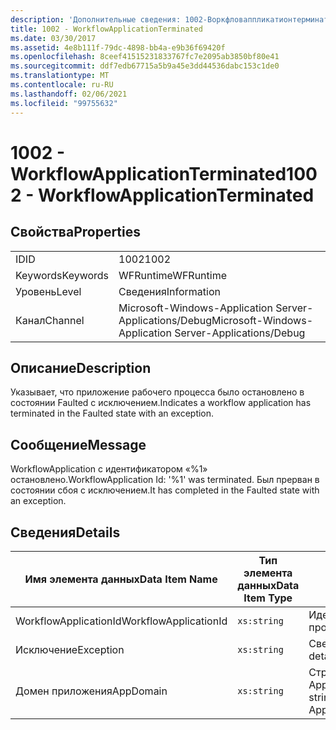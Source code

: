 ```yaml
---
description: 'Дополнительные сведения: 1002-Воркфловаппликатионтерминатед'
title: 1002 - WorkflowApplicationTerminated
ms.date: 03/30/2017
ms.assetid: 4e8b111f-79dc-4898-bb4a-e9b36f69420f
ms.openlocfilehash: 8ceef41515231833767fc7e2095ab3850bf80e41
ms.sourcegitcommit: ddf7edb67715a5b9a45e3dd44536dabc153c1de0
ms.translationtype: MT
ms.contentlocale: ru-RU
ms.lasthandoff: 02/06/2021
ms.locfileid: "99755632"
---
```

# <a name="1002---workflowapplicationterminated"></a><span data-ttu-id="69829-103">1002 - WorkflowApplicationTerminated</span><span class="sxs-lookup"><span data-stu-id="69829-103">1002 - WorkflowApplicationTerminated</span></span>

## <a name="properties"></a><span data-ttu-id="69829-104">Свойства</span><span class="sxs-lookup"><span data-stu-id="69829-104">Properties</span></span>  
  
|||  
|-|-|  
|<span data-ttu-id="69829-105">ID</span><span class="sxs-lookup"><span data-stu-id="69829-105">ID</span></span>|<span data-ttu-id="69829-106">1002</span><span class="sxs-lookup"><span data-stu-id="69829-106">1002</span></span>|  
|<span data-ttu-id="69829-107">Keywords</span><span class="sxs-lookup"><span data-stu-id="69829-107">Keywords</span></span>|<span data-ttu-id="69829-108">WFRuntime</span><span class="sxs-lookup"><span data-stu-id="69829-108">WFRuntime</span></span>|  
|<span data-ttu-id="69829-109">Уровень</span><span class="sxs-lookup"><span data-stu-id="69829-109">Level</span></span>|<span data-ttu-id="69829-110">Сведения</span><span class="sxs-lookup"><span data-stu-id="69829-110">Information</span></span>|  
|<span data-ttu-id="69829-111">Канал</span><span class="sxs-lookup"><span data-stu-id="69829-111">Channel</span></span>|<span data-ttu-id="69829-112">Microsoft-Windows-Application Server-Applications/Debug</span><span class="sxs-lookup"><span data-stu-id="69829-112">Microsoft-Windows-Application Server-Applications/Debug</span></span>|  
  
## <a name="description"></a><span data-ttu-id="69829-113">Описание</span><span class="sxs-lookup"><span data-stu-id="69829-113">Description</span></span>  

 <span data-ttu-id="69829-114">Указывает, что приложение рабочего процесса было остановлено в состоянии Faulted с исключением.</span><span class="sxs-lookup"><span data-stu-id="69829-114">Indicates a workflow application has terminated in the Faulted state with an exception.</span></span>  
  
## <a name="message"></a><span data-ttu-id="69829-115">Сообщение</span><span class="sxs-lookup"><span data-stu-id="69829-115">Message</span></span>  

 <span data-ttu-id="69829-116">WorkflowApplication с идентификатором «%1» остановлено.</span><span class="sxs-lookup"><span data-stu-id="69829-116">WorkflowApplication Id: '%1' was terminated.</span></span> <span data-ttu-id="69829-117">Был прерван в состоянии сбоя с исключением.</span><span class="sxs-lookup"><span data-stu-id="69829-117">It has completed in the Faulted state with an exception.</span></span>  
  
## <a name="details"></a><span data-ttu-id="69829-118">Сведения</span><span class="sxs-lookup"><span data-stu-id="69829-118">Details</span></span>  
  
|<span data-ttu-id="69829-119">Имя элемента данных</span><span class="sxs-lookup"><span data-stu-id="69829-119">Data Item Name</span></span>|<span data-ttu-id="69829-120">Тип элемента данных</span><span class="sxs-lookup"><span data-stu-id="69829-120">Data Item Type</span></span>|<span data-ttu-id="69829-121">Описание</span><span class="sxs-lookup"><span data-stu-id="69829-121">Description</span></span>|  
|--------------------|--------------------|-----------------|  
|<span data-ttu-id="69829-122">WorkflowApplicationId</span><span class="sxs-lookup"><span data-stu-id="69829-122">WorkflowApplicationId</span></span>|`xs:string`|<span data-ttu-id="69829-123">Идентификатор приложения рабочего процесса</span><span class="sxs-lookup"><span data-stu-id="69829-123">The workflow application id</span></span>|  
|<span data-ttu-id="69829-124">Исключение</span><span class="sxs-lookup"><span data-stu-id="69829-124">Exception</span></span>|`xs:string`|<span data-ttu-id="69829-125">Сведения об исключении</span><span class="sxs-lookup"><span data-stu-id="69829-125">The exception details for the exception</span></span>|  
|<span data-ttu-id="69829-126">Домен приложения</span><span class="sxs-lookup"><span data-stu-id="69829-126">AppDomain</span></span>|`xs:string`|<span data-ttu-id="69829-127">Строка, возвращаемая AppDomain.CurrentDomain.FriendlyName.</span><span class="sxs-lookup"><span data-stu-id="69829-127">The string returned by AppDomain.CurrentDomain.FriendlyName.</span></span>|
